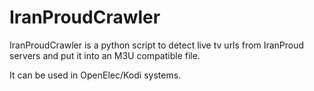 # IranProudCrawler
IranProudCrawler is a python script to detect live tv urls from IranProud servers and put it into an M3U compatible file. 

It can be used in OpenElec/Kodi systems.

